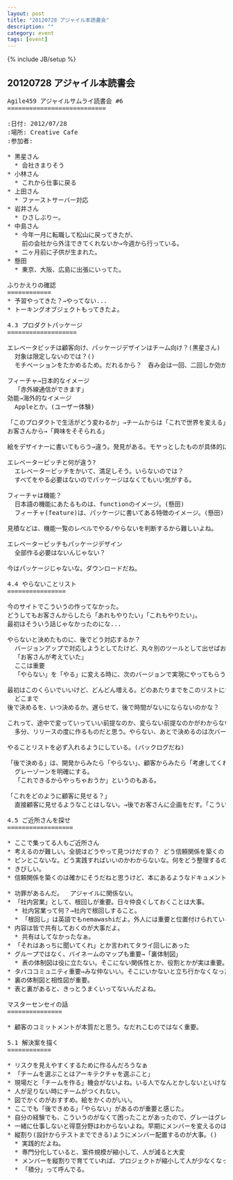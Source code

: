 ```yaml
---
layout: post
title: "20120728 アジャイル本読書会"
description: ""
category: event
tags: [event]
---
```

{% include JB/setup %}


## 20120728 アジャイル本読書会

<pre>
Agile459 アジャイルサムライ読書会 #6
===========================

:日付: 2012/07/28
:場所: Creative Cafe
:参加者:

* 黒星さん
  * 会社きまりそう
* 小林さん
  * これから仕事に戻る
* 上田さん
  * ファーストサーバー対応
* 岩井さん
  * ひさしぶりー。
* 中島さん
  * 今年一月に転職して松山に戻ってきたが、
    前の会社から外注できてくれないか→今週から行っている。
  * 二ヶ月前に子供が生まれた。
* 懸田
  * 東京、大阪、広島に出張にいってた。

ふりかえりの確認
============
* 予習やってきた？→やってない...
* トーキングオブジェクトもってきたよ。
    
4.3 プロダクトパッケージ
===================
    
エレベータピッチは顧客向け、パッケージデザインはチーム向け？(黒星さん)
  対象は限定しないのでは？()
  モチベーションをたかめるため。だれるから？　呑み会は一回、二回しか効かない。

フィーチャ→日本的なイメージ
  「赤外線通信ができます」
効能→海外的なイメージ
  Appleとか。(ユーザー体験)
    
「このプロダクトで生活がどう変わるか」→チームからは「これで世界を変える」モチベーションアップ
お客さんから→「興味をそそられる」

絵をデザイナーに書いてもらう→違う。発見がある。モヤっとしたものが具体的になる。

エレベーターピッチと何が違う?
  エレベーターピッチをかいて、満足しそう。いらないのでは？
  すべてをやる必要はないのでパッケージはなくてもいい気がする。

フィーチャは機能？
  日本語の機能にあたるものは、functionのイメージ。(懸田)
  フィーチャ(feature)は、パッケージに書いてある特徴のイメージ。(懸田)
    
見積などは、機能一覧のレベルでやる/やらないを判断するから難しいよね。
    
エレベーターピッチもパッケージデザイン
  全部作る必要はないんじゃない？
    
今はパッケージじゃないな。ダウンロードだね。

4.4 やらないことリスト
================

今のサイトでこういうの作ってなかった。
どうしてもお客さんからしたら「あれもやりたい」「これもやりたい」。
最初はそういう話じゃなかったのにな...

やらないと決めたものに、後でどう対応するか？
  バージョンアップで対応しようとしてたけど、丸々別のツールとして出せばお金をもらいやすいかなと思う。
  「お客さんが考えていた」
  ここは重要
  「やらない」を「やる」に変える時に、次のバージョンで実現にやってもらうことで、継続案件になる。

最初はこのくらいでいいけど、どんどん増える。どのあたりまでをこのリストに書いておくか？
  どこまで
後で決めるを、いつ決めるか。遅らせて、後で時間がないにならないのかな？

これって、途中で変っていっていい前提なのか、変らない前提なのかがわからない。
  多分、リリースの度に作るものだと思う。やらない、あとで決めるのは次バージョンかな?
    
やることリストを必ず入れるようにしている。(バックログだね)

「後で決める」は、開発からみたら「やらない」、顧客からみたら「考慮してくれている」
  グレーゾーンを明確にする。
  「これできるからやっちゃおうか」というのもある。
    
「これをどのように顧客に見せる？」
  直接顧客に見せるようなことはしない。→後でお客さんに企画をだす。「こういうことはいってましたよね?」
    
4.5 ご近所さんを探せ
==================

* ここで集ってる人もご近所さん
* 考えるのが難しい。全貌はどうやって見つけだすの？ どう信頼関係を築くの？　難しい。
* ピンとこないな。どう実践すればいいのかわからないな。何をどう整理するのかわからない。
* きびしい。
* 信頼関係を築くのは確かにそうだねと思うけど、本にあるようなドキュメントのレビューをしたいと考える人と信頼関係を築いたとしても、レビューするのは変わらない。やらないといけないことはわからない。

* 功罪があるんだ。  アジャイルに関係ない。
* 「社内営業」として、根回しが重要。日々仲良くしておくことは大事。
  * 社内営業って何？→社内で根回しすること。
  * 「根回し」は英語でもnemawashiだよ。外人には重要と位置付けられている。
* 内容は皆で共有しておくのが大事だよ。
  * 共有はしてなかったなぁ。
* 「それはあっちに聞いてくれ」とか言われてタライ回しにあった
* グループではなく、バイネームのマップも重要→「裏体制図」
  * 表の体制図は役に立たない。そこにない関係性とか、役割とかが実は重要。
* タバココミュニティ重要→みな仲ないい。そこにいかないと立ち行かなくなった。すわないのにタバコ部屋にいった。
* 裏の体制図と相性図が重要。
* 表と裏があると、きっとうまくいってないんだよね。

マスターセンセイの話
===============

* 顧客のコミットメントが本質だと思う。なだれこむのではなく重要。

5.1 解決案を描く
============

* リスクを見えやすくするために作るんだろうなぁ
* 「チームを選ぶことはアーキテクチャを選ぶこと」
* 現場だと「チームを作る」機会がないよね。いる人でなんとかしないといけない。何が得意かでチームが決ってしまう。難しいと思う。
* 人が足りない時にチームがつくれない。
* 図でかくのがおすすめ。絵をかくのがいい。
* ここでも「後できめる」「やらない」があるのが重要と感じた。
* 自分の経験でも、こういうのがなくて困ったことがあったので、グレーはグレーで明確にしよう。
* 一緒に仕事しないと得意分野はわからないよね。早期にメンバーを変えるのは大事だよね。
* 縦割り(設計からテストまでできる)ようにメンバー配置するのが大事。()
  * 実践的だよね。
  * 専門分化していると、案件規模が縮小して、人が減ると大変
  * メンバーを縦割りで育てていれば、プロジェクトが縮小して人が少なくなっても大丈夫になる。
  * 「積分」って呼んでる。
</pre>

